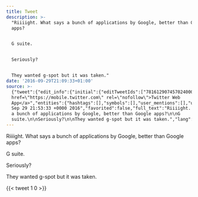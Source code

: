 ```yaml
---
title: Tweet
description: >-
  "Riiiight. What says a bunch of applications by Google, better than Google
  apps?


  G suite.


  Seriously?


  They wanted g-spot but it was taken."
date: '2016-09-29T21:09:33+01:00'
source: >-
  {"tweet":{"edit_info":{"initial":{"editTweetIds":["781612907457024000"],"editableUntil":"2016-09-29T22:53:33.460Z","editsRemaining":"5","isEditEligible":true}},"retweeted":false,"source":"<a
  href=\"https://mobile.twitter.com\" rel=\"nofollow\">Twitter Web
  App</a>","entities":{"hashtags":[],"symbols":[],"user_mentions":[],"urls":[]},"display_text_range":["0","139"],"favorite_count":"1","id_str":"781612907457024000","truncated":false,"retweet_count":"0","id":"781612907457024000","created_at":"Thu
  Sep 29 21:53:33 +0000 2016","favorited":false,"full_text":"Riiiight. What says
  a bunch of applications by Google, better than Google apps?\n\nG
  suite.\n\nSeriously?\n\nThey wanted g-spot but it was taken.","lang":"en"}}
---
```

Riiiight. What says a bunch of applications by Google, better than Google apps?

G suite.

Seriously?

They wanted g-spot but it was taken.
    
{{< tweet 1 0 >}}
    
